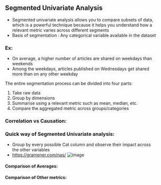 ## Segmented Univariate Analysis

- Segmented univariate analysis allows you to compare subsets of data, which is a powerful technique because it helps you understand how a relevant metric varies across different segments
- Basis of segmentation : Any categorical variable available in the dataset

### Ex:
- On average, a higher number of articles are shared on weekdays than weekends
- Among the weekdays, articles published on Wednesdays get shared more than on any other weekday

The entire segmentation process can be divided into four parts:
1. Take raw data
2. Group by dimensions
3. Summarise using a relevant metric such as mean, median, etc.
4. Compare the aggregated metric across groups/categories


### Correlation vs Causation:

### Quick way of Segmented Univariate analysis:
- Group by every possible Cat column and observe their impact across the other variables
- https://gramener.com/nas/
![image](https://github.com/krishnajiraoh/ai-ml-ExecPG/assets/10133554/dc8d1d18-61f1-40f2-80f6-eef8a08a9377)


#### Comparison of Averages:

#### Comparison of Other metrics:

